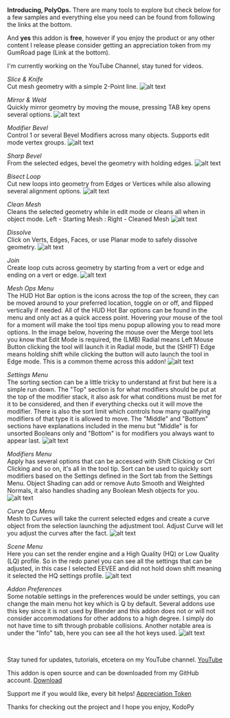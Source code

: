 **Introducing, PolyOps.**
There are many tools to explore but check below for a few samples and everything else you need can be found from following the links at the bottom.

And **yes** this addon is **free**, however if you enjoy the product or any other content I release please consider getting an appreciation token from my GumRoad page (Link at the bottom).

I'm currently working on the YouTube Channel, stay tuned for videos.

*Slice & Knife* <br />
Cut mesh geometry with a simple 2-Point line.
![alt text](https://github.com/KodoPy-Dev/PolyOps/blob/main/docs/ScreenShot_1.jpeg)

*Mirror & Weld*<br />
Quickly mirror geometry by moving the mouse, pressing TAB key opens several options.
![alt text](https://github.com/KodoPy-Dev/PolyOps/blob/main/docs/ScreenShot_2.jpeg)

*Modifier Bevel*<br />
Control 1 or several Bevel Modifiers across many objects. Supports edit mode vertex groups.
![alt text](https://github.com/KodoPy-Dev/PolyOps/blob/main/docs/ScreenShot_3.jpeg)

*Sharp Bevel*<br />
From the selected edges, bevel the geometry with holding edges.
![alt text](https://github.com/KodoPy-Dev/PolyOps/blob/main/docs/ScreenShot_4.jpeg)

*Bisect Loop*<br />
Cut new loops into geometry from Edges or Vertices while also allowing several alignment options.
![alt text](https://github.com/KodoPy-Dev/PolyOps/blob/main/docs/ScreenShot_5.jpeg)

*Clean Mesh*<br />
Cleans the selected geometry while in edit mode or cleans all when in object mode.
Left - Starting Mesh : Right - Cleaned Mesh
![alt text](https://github.com/KodoPy-Dev/PolyOps/blob/main/docs/ScreenShot_6.jpeg)

*Dissolve*<br />
Click on Verts, Edges, Faces, or use Planar mode to safely dissolve geometry.
![alt text](https://github.com/KodoPy-Dev/PolyOps/blob/main/docs/ScreenShot_7.jpeg)

*Join*<br />
Create loop cuts across geometry by starting from a vert or edge and ending on a vert or edge.
![alt text](https://github.com/KodoPy-Dev/PolyOps/blob/main/docs/ScreenShot_8.jpeg)

*Mesh Ops Menu*<br />
The HUD Hot Bar option is the icons across the top of the screen, they can be moved around to your preferred location, toggle on or off, and flipped vertically if needed. All of the HUD Hot Bar options can be found in the menu and only act as a quick access point. Hovering your mouse of the tool for a moment will make the tool tips menu popup allowing you to read more options.
In the image below, hovering the mouse over the Merge tool lets you know that Edit Mode is required, the (LMB) Radial means Left Mouse Button clicking the tool will launch it in Radial mode, but the (SHIFT) Edge means holding shift while clicking the button will auto launch the tool in Edge mode. This is a common theme across this addon!
![alt text](https://github.com/KodoPy-Dev/PolyOps/blob/main/docs/ScreenShot_9.jpeg)

*Settings Menu*<br />
The sorting section can be a little tricky to understand at first but here is a simple run down.
The "Top" section is for what modifiers should be put at the top of the modifier stack, it also ask for what conditions must be met for it to be considered, and then if everything checks out it will move the modifier. There is also the sort limit which controls how many qualifying modifiers of that type it is allowed to move. The "Middle" and "Bottom" sections have explanations included in the menu but "Middle" is for unsorted Booleans only and "Bottom" is for modifiers you always want to appear last.
![alt text](https://github.com/KodoPy-Dev/PolyOps/blob/main/docs/ScreenShot_10.png)

*Modifiers Menu*<br />
Apply has several options that can be accessed with Shift Clicking or Ctrl Clicking and so on, it's all in the tool tip. Sort can be used to quickly sort modifiers based on the Settings defined in the Sort tab from the Settings Menu. Object Shading can add or remove Auto Smooth and Weighted Normals, it also handles shading any Boolean Mesh objects for you.
![alt text](https://github.com/KodoPy-Dev/PolyOps/blob/main/docs/ScreenShot_11.png)

*Curve Ops Menu*<br />
Mesh to Curves will take the current selected edges and create a curve object from the selection launching the adjustment tool.  Adjust Curve will let you adjust the curves after the fact.
![alt text](https://github.com/KodoPy-Dev/PolyOps/blob/main/docs/ScreenShot_12.jpeg)

*Scene Menu*<br />
Here you can set the render engine and a High Quality (HQ) or Low Quality (LQ) profile.
So in the redo panel you can see all the settings that can be adjusted, in this case I selected EEVEE and did not hold down shift meaning it selected the HQ settings profile.
![alt text](https://github.com/KodoPy-Dev/PolyOps/blob/main/docs/ScreenShot_13.png)

*Addon Preferences*<br />
Some notable settings in the preferences would be under settings, you can change the main menu hot key which is Q by default. Several addons use this key since it is not used by Blender and this addon does not or will not consider accommodations for other addons to a high degree. I simply do not have time to sift through probable collisions.
Another notable area is under the "Info" tab, here you can see all the hot keys used.
![alt text](https://github.com/KodoPy-Dev/PolyOps/blob/main/docs/ScreenShot_14.png)

<br />

Stay tuned for updates, tutorials, etcetera on my YouTube channel.
[YouTube](https://www.youtube.com/@KodoPy) 

This addon is open source and can be downloaded from my GitHub account.
[Download](https://github.com/KodoPy-Dev/PolyOps/releases)

Support me if you would like, every bit helps!
[Appreciation Token](https://kodopy.gumroad.com/l/token)

Thanks for checking out the project and I hope you enjoy,
KodoPy
